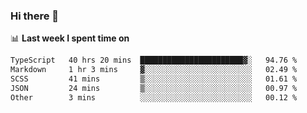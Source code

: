 ### Hi there 👋

<!--
**DBvc/DBvc** is a ✨ _special_ ✨ repository because its `README.md` (this file) appears on your GitHub profile.

Here are some ideas to get you started:

- 🔭 I’m currently working on ...
- 🌱 I’m currently learning ...
- 👯 I’m looking to collaborate on ...
- 🤔 I’m looking for help with ...
- 💬 Ask me about ...
- 📫 How to reach me: ...
- 😄 Pronouns: ...
- ⚡ Fun fact: ...
-->

📊 **Last week I spent time on**
<!--START_SECTION:waka-->

```txt
TypeScript   40 hrs 20 mins  ███████████████████████▓░   94.76 %
Markdown     1 hr 3 mins     ▓░░░░░░░░░░░░░░░░░░░░░░░░   02.49 %
SCSS         41 mins         ▒░░░░░░░░░░░░░░░░░░░░░░░░   01.61 %
JSON         24 mins         ▒░░░░░░░░░░░░░░░░░░░░░░░░   00.97 %
Other        3 mins          ░░░░░░░░░░░░░░░░░░░░░░░░░   00.12 %
```

<!--END_SECTION:waka-->
